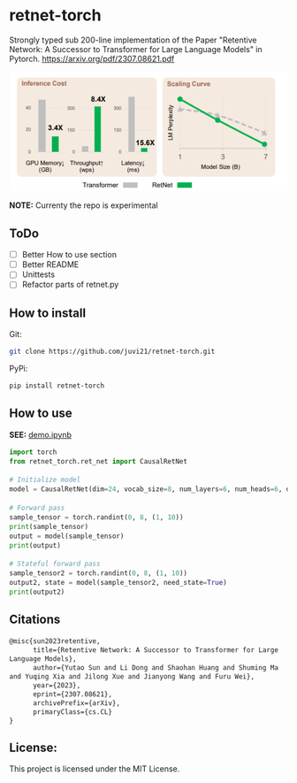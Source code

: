 # retnet-torch
Strongly typed sub 200-line implementation of the Paper "Retentive Network: A Successor to Transformer for Large Language Models" in Pytorch. https://arxiv.org/pdf/2307.08621.pdf
<p align="left"> <img src="assets/RetNet.png"></p>

**NOTE:** Currenty the repo is experimental

## ToDo
- [ ] Better How to use section
- [ ] Better README
- [ ] Unittests
- [ ] Refactor parts of retnet.py

## How to install
Git:
```bash
git clone https://github.com/juvi21/retnet-torch.git
```
PyPi:
```bash
pip install retnet-torch
```
## How to use
**SEE:** [demo.ipynb](demo.ipynb)
```python
import torch
from retnet_torch.ret_net import CausalRetNet

# Initialize model
model = CausalRetNet(dim=24, vocab_size=8, num_layers=6, num_heads=6, dropout=0.5)

# Forward pass
sample_tensor = torch.randint(0, 8, (1, 10))
print(sample_tensor)
output = model(sample_tensor)
print(output)

# Stateful forward pass
sample_tensor2 = torch.randint(0, 8, (1, 10))
output2, state = model(sample_tensor2, need_state=True)
print(output2)
```
## Citations
```
@misc{sun2023retentive,
      title={Retentive Network: A Successor to Transformer for Large Language Models}, 
      author={Yutao Sun and Li Dong and Shaohan Huang and Shuming Ma and Yuqing Xia and Jilong Xue and Jianyong Wang and Furu Wei},
      year={2023},
      eprint={2307.08621},
      archivePrefix={arXiv},
      primaryClass={cs.CL}
}
```
## License:
This project is licensed under the MIT License.
